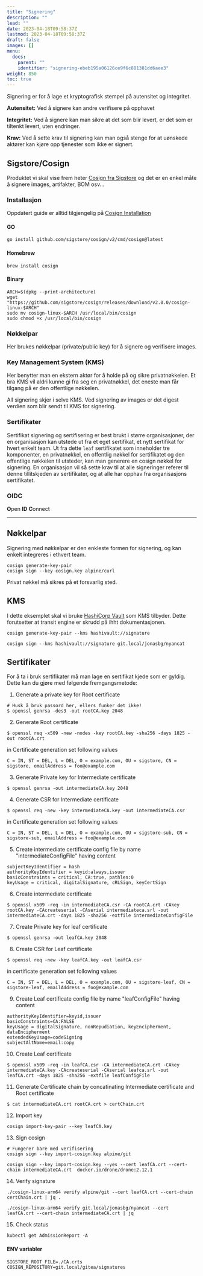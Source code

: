 ```yaml
---
title: "Signering"
description: ""
lead: ""
date: 2023-04-18T09:58:37Z
lastmod: 2023-04-18T09:58:37Z
draft: false
images: []
menu:
  docs:
    parent: ""
    identifier: "signering-ebeb195a06126ce9f6c881381dd6aee3"
weight: 850
toc: true
---
```


Signering er for å lage et kryptografisk stempel på autensitet og integritet.

**Autensitet:**
Ved å signere kan andre verifisere på opphavet

**Integritet:**
Ved å signere kan man sikre at det som blir levert, er det som er tiltenkt levert, uten endringer.

**Krav:**
Ved å sette krav til signering kan man også stenge for at uønskede aktører kan kjøre opp tjenester som ikke er signert.

## Sigstore/Cosign
Produktet vi skal vise frem heter [Cosign fra Sigstore](https://docs.sigstore.dev/) og det er en enkel måte å signere images, artifakter, BOM osv...

### Installasjon
Oppdatert guide er alltid tilgjengelig på [Cosign Installation](https://docs.sigstore.dev/cosign/installation/)

#### GO
```shell
go install github.com/sigstore/cosign/v2/cmd/cosign@latest
```

#### Homebrew
```shell
brew install cosign
```

#### Binary
```shell
ARCH=$(dpkg --print-architecture)
wget "https://github.com/sigstore/cosign/releases/download/v2.0.0/cosign-linux-$ARCH"
sudo mv cosign-linux-$ARCH /usr/local/bin/cosign
sudo chmod +x /usr/local/bin/cosign
```

### Nøkkelpar
Her brukes nøkkelpar (private/public key) for å signere og verifisere images.

### Key Management System (KMS)
Her benytter man en ekstern aktør for å holde på og sikre privatnøkkelen. Et bra KMS vil aldri kunne gi fra seg en privatnøkkel, det eneste man får tilgang på er den offentlige nøkkelen.

All signering skjer i selve KMS. Ved signering av images er det digest verdien som blir sendt til KMS for signering.

### Sertifikater
Sertifikat signering og sertifisering er best brukt i større organisasjoner, der en organisasjon kan utstede ut fra et eget sertifikat, et nytt sertifikat for hvert enkelt team. Ut fra dette `leaf` sertifikatet som inneholder tre komponenter, en privatnøkkel, en offentlig nøkkel for sertifikatet og den offentlige nøkkelen til utsteder, kan man generere en cosign nøkkel for signering. En organisasjon vil så sette krav til at alle signeringer referer til denne tillitskjeden av sertifikater, og at alle har opphav fra organisasjons sertifikatet.

### OIDC
**O**pen **ID** **C**onnect

---

## Nøkkelpar

Signering med nøkkelpar er den enkleste formen for signering, og kan enkelt integreres i ethvert team.

```shell
cosign generate-key-pair
cosign sign --key cosign.key alpine/curl
```

Privat nøkkel må sikres på et forsvarlig sted.

## KMS

I dette eksemplet skal vi bruke [HashiCorp Vault](/vault/) som KMS tilbyder. Dette forutsetter at transit engine er skrudd på ihht dokumentasjonen.

```shell
cosign generate-key-pair --kms hashivault://signature

cosign sign --kms hashivault://signature git.local/jonasbg/nyancat
```

## Sertifikater

For å ta i bruk sertifikater må man lage en sertifikat kjede som er gyldig. Dette kan du gjøre med følgende fremgangsmetode:

1. Generate a private key for Root certificate

```shell
# Husk å bruk passord her, ellers funker det ikke!
$ openssl genrsa -des3 -out rootCA.key 2048
```

2. Generate Root certificate

```shell
$ openssl req -x509 -new -nodes -key rootCA.key -sha256 -days 1825 -out rootCA.crt
```

in Certificate generation set following values
```
C = IN, ST = DEL, L = DEL, O = example.com, OU = sigstore, CN = sigstore, emailAddress = foo@example.com
```


3. Generate Private key for Intermediate certificate

```shell
$ openssl genrsa -out intermediateCA.key 2048
```

4. Generate CSR for Intermediate certificate

```shell
$ openssl req -new -key intermediateCA.key -out intermediateCA.csr
```

in Certificate generation set following values
```
C = IN, ST = DEL, L = DEL, O = example.com, OU = sigstore-sub, CN = sigstore-sub, emailAddress = foo@example.com
```

5. Create intermediate certificate config file by name "intermediateConfigFile" having content

```
subjectKeyIdentifier = hash
authorityKeyIdentifier = keyid:always,issuer
basicConstraints = critical, CA:true, pathlen:0
keyUsage = critical, digitalSignature, cRLSign, keyCertSign
```


6. Create intermediate certificate

```shell
$ openssl x509 -req -in intermediateCA.csr -CA rootCA.crt -CAkey rootCA.key -CAcreateserial -CAserial intermediateca.srl -out intermediateCA.crt -days 1825 -sha256 -extfile intermediateConfigFile
```

7. Create Private key for leaf certificate

```shell
$ openssl genrsa -out leafCA.key 2048
```

8. Create CSR for Leaf certificate

```shell
$ openssl req -new -key leafCA.key -out leafCA.csr
```

in certificate generation set following values
```
C = IN, ST = DEL, L = DEL, O = example.com, OU = sigstore-leaf, CN = sigstore-leaf, emailAddress = foo@example.com
```

9. Create Leaf certificate config file by name "leafConfigFile" having content

```
authorityKeyIdentifier=keyid,issuer
basicConstraints=CA:FALSE
keyUsage = digitalSignature, nonRepudiation, keyEncipherment, dataEncipherment
extendedKeyUsage=codeSigning
subjectAltName=email:copy
```


10. Create Leaf certificate

```shell
$ openssl x509 -req -in leafCA.csr -CA intermediateCA.crt -CAkey intermediateCA.key -CAcreateserial -CAserial leafca.srl -out leafCA.crt -days 1825 -sha256 -extfile leafConfigFile
```



11. Generate Certificate chain by concatinating Intermediate certificate and Root certificate

```shell
$ cat intermediateCA.crt rootCA.crt > certChain.crt
```



12. Import key

```shell
cosign import-key-pair --key leafCA.key
```



13. Sign cosign

```shell
# Fungerer bare med verifisering
cosign sign --key import-cosign.key alpine/git

cosign sign --key import-cosign.key --yes --cert leafCA.crt --cert-chain intermediateCA.crt  docker.io/drone/drone:2.12.1

```

14. Verify signature
```shell
./cosign-linux-arm64 verify alpine/git --cert leafCA.crt --cert-chain certChain.crt | jq .

./cosign-linux-arm64 verify git.local/jonasbg/nyancat --cert leafCA.crt --cert-chain intermediateCA.crt | jq
```

15. Check status
```shell
kubectl get AdmissionReport -A
```

#### ENV variabler
```shell
SIGSTORE_ROOT_FILE=./CA.crts
COSIGN_REPOSITORY=git.local/gitea/signatures
```